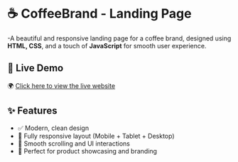 # ☕ CoffeeBrand - Landing Page
-A beautiful and responsive landing page for a coffee brand, designed using **HTML, CSS**, and a touch of **JavaScript** for smooth user experience.

## 🔗 Live Demo  
🌍 [Click here to view the live website](https://your-coffeebrand.netlify.app)

## ✨ Features
- ✅ Modern, clean design
- 📱 Fully responsive layout (Mobile + Tablet + Desktop)
- 🌙 Smooth scrolling and UI interactions
- 💼 Perfect for product showcasing and branding




